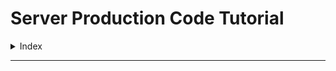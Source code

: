 # Server Production Code Tutorial

<details>
<summary>Index</summary>

## Index

- Error Handling
</details>

---
